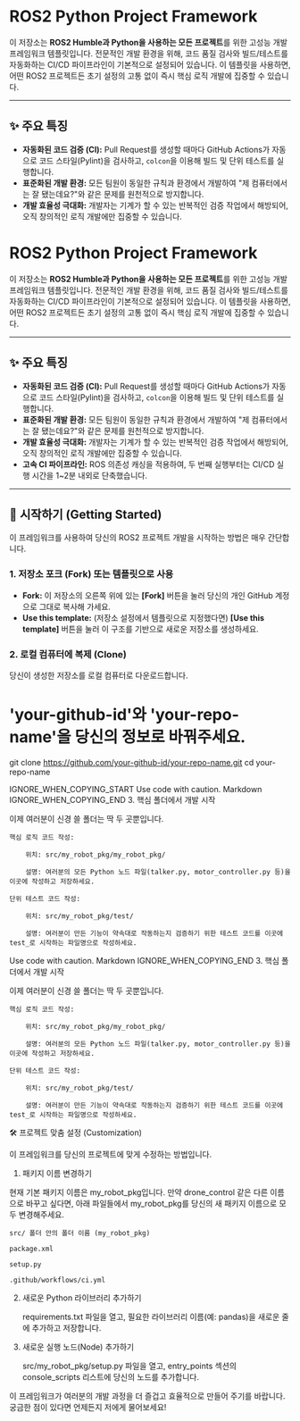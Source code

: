 # ROS2 Python Project Framework

이 저장소는 **ROS2 Humble과 Python을 사용하는 모든 프로젝트**를 위한 고성능 개발 프레임워크 템플릿입니다.
전문적인 개발 환경을 위해, 코드 품질 검사와 빌드/테스트를 자동화하는 CI/CD 파이프라인이 기본적으로 설정되어 있습니다. 이 템플릿을 사용하면, 어떤 ROS2 프로젝트든 초기 설정의 고통 없이 즉시 핵심 로직 개발에 집중할 수 있습니다.

---

## ✨ 주요 특징

*   **자동화된 코드 검증 (CI):** Pull Request를 생성할 때마다 GitHub Actions가 자동으로 코드 스타일(Pylint)을 검사하고, `colcon`을 이용해 빌드 및 단위 테스트를 실행합니다.
*   **표준화된 개발 환경:** 모든 팀원이 동일한 규칙과 환경에서 개발하여 "제 컴퓨터에서는 잘 됐는데요?"와 같은 문제를 원천적으로 방지합니다.
*   **개발 효율성 극대화:** 개발자는 기계가 할 수 있는 반복적인 검증 작업에서 해방되어, 오직 창의적인 로직 개발에만 집중할 수 있습니다.
      
# ROS2 Python Project Framework

이 저장소는 **ROS2 Humble과 Python을 사용하는 모든 프로젝트**를 위한 고성능 개발 프레임워크 템플릿입니다.
전문적인 개발 환경을 위해, 코드 품질 검사와 빌드/테스트를 자동화하는 CI/CD 파이프라인이 기본적으로 설정되어 있습니다. 이 템플릿을 사용하면, 어떤 ROS2 프로젝트든 초기 설정의 고통 없이 즉시 핵심 로직 개발에 집중할 수 있습니다.

---

## ✨ 주요 특징

*   **자동화된 코드 검증 (CI):** Pull Request를 생성할 때마다 GitHub Actions가 자동으로 코드 스타일(Pylint)을 검사하고, `colcon`을 이용해 빌드 및 단위 테스트를 실행합니다.
*   **표준화된 개발 환경:** 모든 팀원이 동일한 규칙과 환경에서 개발하여 "제 컴퓨터에서는 잘 됐는데요?"와 같은 문제를 원천적으로 방지합니다.
*   **개발 효율성 극대화:** 개발자는 기계가 할 수 있는 반복적인 검증 작업에서 해방되어, 오직 창의적인 로직 개발에만 집중할 수 있습니다.
*   **고속 CI 파이프라인:** ROS 의존성 캐싱을 적용하여, 두 번째 실행부터는 CI/CD 실행 시간을 1~2분 내외로 단축했습니다.

---

## 🚀 시작하기 (Getting Started)

이 프레임워크를 사용하여 당신의 ROS2 프로젝트 개발을 시작하는 방법은 매우 간단합니다.

### 1. 저장소 포크 (Fork) 또는 템플릿으로 사용

*   **Fork:** 이 저장소의 오른쪽 위에 있는 **[Fork]** 버튼을 눌러 당신의 개인 GitHub 계정으로 그대로 복사해 가세요.
*   **Use this template:** (저장소 설정에서 템플릿으로 지정했다면) **[Use this template]** 버튼을 눌러 이 구조를 기반으로 새로운 저장소를 생성하세요.

### 2. 로컬 컴퓨터에 복제 (Clone)

당신이 생성한 저장소를 로컬 컴퓨터로 다운로드합니다.

# 'your-github-id'와 'your-repo-name'을 당신의 정보로 바꿔주세요.
git clone https://github.com/your-github-id/your-repo-name.git
cd your-repo-name

    

IGNORE_WHEN_COPYING_START
Use code with caution. Markdown
IGNORE_WHEN_COPYING_END
3. 핵심 폴더에서 개발 시작

이제 여러분이 신경 쓸 폴더는 딱 두 곳뿐입니다.

    핵심 로직 코드 작성:

        위치: src/my_robot_pkg/my_robot_pkg/

        설명: 여러분의 모든 Python 노드 파일(talker.py, motor_controller.py 등)을 이곳에 작성하고 저장하세요.

    단위 테스트 코드 작성:

        위치: src/my_robot_pkg/test/

        설명: 여러분이 만든 기능이 약속대로 작동하는지 검증하기 위한 테스트 코드를 이곳에 test_로 시작하는 파일명으로 작성하세요.

 Use code with caution. Markdown
IGNORE_WHEN_COPYING_END
3. 핵심 폴더에서 개발 시작

이제 여러분이 신경 쓸 폴더는 딱 두 곳뿐입니다.

    핵심 로직 코드 작성:

        위치: src/my_robot_pkg/my_robot_pkg/

        설명: 여러분의 모든 Python 노드 파일(talker.py, motor_controller.py 등)을 이곳에 작성하고 저장하세요.

    단위 테스트 코드 작성:

        위치: src/my_robot_pkg/test/

        설명: 여러분이 만든 기능이 약속대로 작동하는지 검증하기 위한 테스트 코드를 이곳에 test_로 시작하는 파일명으로 작성하세요.

🛠️ 프로젝트 맞춤 설정 (Customization)

이 프레임워크를 당신의 프로젝트에 맞게 수정하는 방법입니다.
1. 패키지 이름 변경하기

현재 기본 패키지 이름은 my_robot_pkg입니다. 만약 drone_control 같은 다른 이름으로 바꾸고 싶다면, 아래 파일들에서 my_robot_pkg를 당신의 새 패키지 이름으로 모두 변경해주세요.

    src/ 폴더 안의 폴더 이름 (my_robot_pkg)

    package.xml

    setup.py

    .github/workflows/ci.yml

2. 새로운 Python 라이브러리 추가하기

    requirements.txt 파일을 열고, 필요한 라이브러리 이름(예: pandas)을 새로운 줄에 추가하고 저장합니다.

3. 새로운 실행 노드(Node) 추가하기

    src/my_robot_pkg/setup.py 파일을 열고, entry_points 섹션의 console_scripts 리스트에 당신의 노드를 추가합니다.

이 프레임워크가 여러분의 개발 과정을 더 즐겁고 효율적으로 만들어 주기를 바랍니다.
궁금한 점이 있다면 언제든지 저에게 물어보세요!
